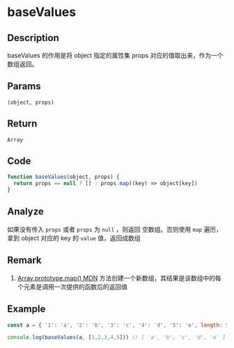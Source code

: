 # baseValues

## Description
baseValues 的作用是将 object 指定的属性集 props 对应的值取出来，作为一个数组返回。
## Params
`(object, props)`
## Return
`Array`

## Code
```js
function baseValues(object, props) {
  return props == null ? [] : props.map((key) => object[key])
}
```
## Analyze
如果没有传入 `props` 或者 `props` 为 `null` ，则返回 空数组。否则使用 `map` 遍历，拿到 object 对应的 key 的 `value` 值，返回成数组
## Remark
1. [Array.prototype.map() MDN](https://developer.mozilla.org/zh-CN/docs/Web/JavaScript/Reference/Global_Objects/Array/map) 方法创建一个新数组，其结果是该数组中的每个元素是调用一次提供的函数后的返回值
## Example
```js
const a = { '1': 'a', '2': 'b', '3': 'c', '4': 'd', '5': 'e', length: 5 }

console.log(baseValues(a, [1,2,3,4,5])) // [ 'a', 'b', 'c', 'd', 'e' ]
```
